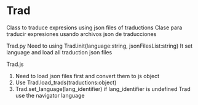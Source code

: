 # Trad
Class to traduce expresions using json files of traductions
Clase para traducir expresiones usando archivos json de traducciones

Trad.py
  Need to using Trad.init(language:string, jsonFilesList:string)
  It set language and load all traduction json files

Trad.js
  1) Need to load json files first and convert them to js object
  2) Use Trad.load_trads(traductions:object)
  3) Trad.set_language(lang_identifier) if lang_identifier is undefined Trad use the navigator language
